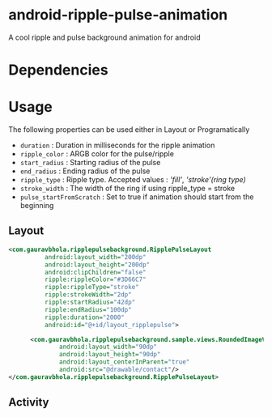 # android-ripple-pulse-animation
A cool ripple and pulse background animation for android

# Dependencies

# Usage

The following properties can be used either in Layout or Programatically

- `duration` : Duration in milliseconds for the ripple animation
- `ripple_color` : ARGB color for the pulse/ripple
- `start_radius` : Starting radius of the pulse
- `end_radius` : Ending radius of the pulse
- `ripple_type` : Ripple type. Accepted values : *'fill'*, *'stroke'(ring type)*
- `stroke_width` : The width of the ring if using ripple_type = stroke
- `pulse_startFromScratch` : Set to true if animation should start from the beginning

## Layout

```xml
<com.gauravbhola.ripplepulsebackground.RipplePulseLayout
          android:layout_width="200dp"
          android:layout_height="200dp"
          android:clipChildren="false"
          ripple:rippleColor="#3D66C7"
          ripple:rippleType="stroke"
          ripple:strokeWidth="2dp"
          ripple:startRadius="42dp"
          ripple:endRadius="100dp"
          ripple:duration="2000"
          android:id="@+id/layout_ripplepulse">

      <com.gauravbhola.ripplepulsebackground.sample.views.RoundedImageView
              android:layout_width="90dp"
              android:layout_height="90dp"
              android:layout_centerInParent="true"
              android:src="@drawable/contact"/>
</com.gauravbhola.ripplepulsebackground.RipplePulseLayout>
```

## Activity
```java

```
